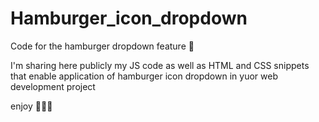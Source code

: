 # Hamburger_icon_dropdown
Code for the hamburger dropdown feature 🍔

I'm sharing here publicly my JS code as well as HTML and CSS snippets that enable application of hamburger icon dropdown in yuor web development project

enjoy 🍔🍔🍔

